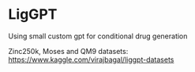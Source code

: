 # LigGPT
Using small custom gpt for conditional drug generation

Zinc250k, Moses and QM9 datasets: https://www.kaggle.com/virajbagal/liggpt-datasets

